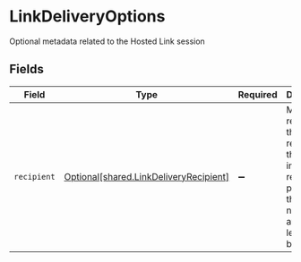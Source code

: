 # LinkDeliveryOptions

Optional metadata related to the Hosted Link session


## Fields

| Field                                                                                                                   | Type                                                                                                                    | Required                                                                                                                | Description                                                                                                             |
| ----------------------------------------------------------------------------------------------------------------------- | ----------------------------------------------------------------------------------------------------------------------- | ----------------------------------------------------------------------------------------------------------------------- | ----------------------------------------------------------------------------------------------------------------------- |
| `recipient`                                                                                                             | [Optional[shared.LinkDeliveryRecipient]](../../models/shared/linkdeliveryrecipient.md)                                  | :heavy_minus_sign:                                                                                                      | Metadata related to the recipient. If the information required to populate this field is not available, leave it blank. |